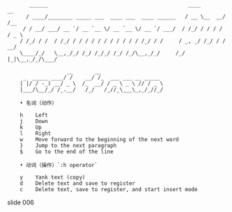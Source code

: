            ______                                             ____        __
          / ____/________ _____ ___  ____ ___  ____ ______   / __ \__  __/ /__
         / / __/ ___/ __ `/ __ `__ \/ __ `__ \/ __ `/ ___/  / /_/ / / / / / _ \
        / /_/ / /  / /_/ / / / / / / / / / / / /_/ / /     / _, _/ /_/ / /  __/
        \____/_/   \__,_/_/ /_/ /_/_/ /_/ /_/\__,_/_/     /_/ |_|\__,_/_/\___/

                       __       __
         _  _____ ____/ /    __/ /_  ___ ___ __ _____
        | |/ / -_) __/ _ \  /_  __/ / _ \ _ \ // / _ \
        |___/\__/_/ /_.__/   /_/   /_//_\___\_,_/_//_/

        • 名词（动作）

        h    Left
        j    Down
        k    Up
        l    Right
        w    Move forward to the beginning of the next word
        }    Jump to the next paragraph
        $    Go to the end of the line

        • 动词（操作）`:h operator`

        y    Yank text (copy)
        d    Delete text and save to register
        c    Delete text, save to register, and start insert mode

















































































slide 006
